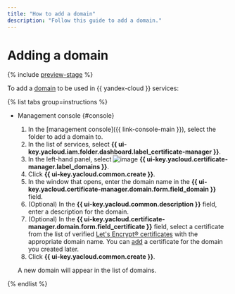 ```yaml
---
title: "How to add a domain"
description: "Follow this guide to add a domain."
---
```


# Adding a domain

{% include [preview-stage](../../../_includes/certificate-manager/preview-stage.md) %}

To add a [domain](../../concepts/domains/index.md) to be used in {{ yandex-cloud }} services:

{% list tabs group=instructions %}

- Management console {#console}

   1. In the [management console]({{ link-console-main }}), select the folder to add a domain to.
   1. In the list of services, select **{{ ui-key.yacloud.iam.folder.dashboard.label_certificate-manager }}**.
   1. In the left-hand panel, select ![image](../../../_assets/console-icons/globe.svg) **{{ ui-key.yacloud.certificate-manager.label_domains }}**.
   1. Click **{{ ui-key.yacloud.common.create }}**.
   1. In the window that opens, enter the domain name in the **{{ ui-key.yacloud.certificate-manager.domain.form.field_domain }}** field.
   1. (Optional) In the **{{ ui-key.yacloud.common.description }}** field, enter a description for the domain.
   1. (Optional) In the **{{ ui-key.yacloud.certificate-manager.domain.form.field_certificate }}** field, select a certificate from the list of verified [Let's Encrypt® certificates](../../concepts/managed-certificate.md) with the appropriate domain name. You can [add](../managed/cert-create.md) a certificate for the domain you created later.
   1. Click **{{ ui-key.yacloud.common.create }}**.

   A new domain will appear in the list of domains.

{% endlist %}

